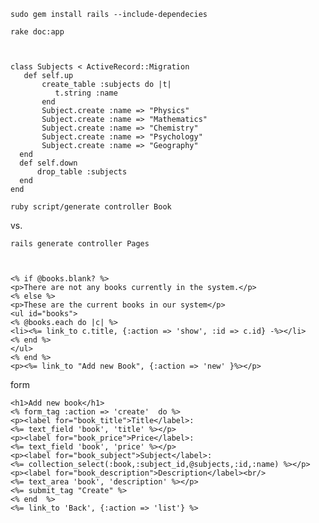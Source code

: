 

    sudo gem install rails --include-dependecies

    rake doc:app



    class Subjects < ActiveRecord::Migration
       def self.up
           create_table :subjects do |t|
              t.string :name
           end
           Subject.create :name => "Physics"
           Subject.create :name => "Mathematics"
           Subject.create :name => "Chemistry"
           Subject.create :name => "Psychology"
           Subject.create :name => "Geography"
      end
      def self.down
          drop_table :subjects
      end
    end

    ruby script/generate controller Book

vs.

    rails generate controller Pages



    <% if @books.blank? %>
    <p>There are not any books currently in the system.</p>
    <% else %>
    <p>These are the current books in our system</p>
    <ul id="books">
    <% @books.each do |c| %>
    <li><%= link_to c.title, {:action => 'show', :id => c.id} -%></li>
    <% end %>
    </ul>
    <% end %>
    <p><%= link_to "Add new Book", {:action => 'new' }%></p>


form

    <h1>Add new book</h1>
    <% form_tag :action => 'create'  do %>
    <p><label for="book_title">Title</label>:
    <%= text_field 'book', 'title' %></p>
    <p><label for="book_price">Price</label>:
    <%= text_field 'book', 'price' %></p>
    <p><label for="book_subject">Subject</label>:
    <%= collection_select(:book,:subject_id,@subjects,:id,:name) %></p>
    <p><label for="book_description">Description</label><br/>
    <%= text_area 'book', 'description' %></p>
    <%= submit_tag "Create" %>
    <% end  %>
    <%= link_to 'Back', {:action => 'list'} %>